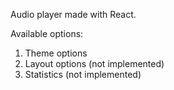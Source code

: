 Audio player made with React.

Available options:

1. Theme options
2. Layout options (not implemented)
3. Statistics (not implemented)
